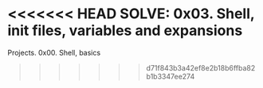 <<<<<<< HEAD
SOLVE: 0x03. Shell, init files, variables and expansions
=======
Projects. 0x00. Shell, basics
>>>>>>> d71f843b3a42ef8e2b18b6ffba82b1b3347ee274
